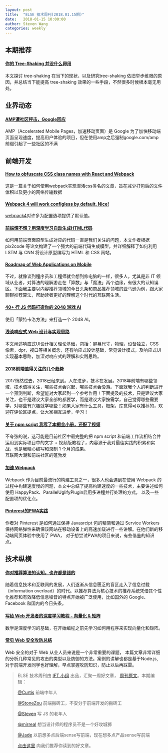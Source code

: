 ```yaml
---
layout: post
title:  "ELSE 技术周刊(2018.01.15期)"
date:   2018-01-15 10:00:00
author: Steven Wang
categories: weekly
---
```


## 本期推荐

#### [你的 Tree-Shaking 并没什么卵用](https://zhuanlan.zhihu.com/p/32831172)
本文探讨 tree-shaking 在当下的现状，以及研究tree-shaking 依旧举步维艰的原因，并总结当下能提高 tree-shaking 效果的一些手段，不然很多时候根本毫无用处。

## 业界动态

#### [AMP遭社区抨击，Google回应](https://mp.weixin.qq.com/s/WBOR4eb06KmS4dp9Z5o2WA)
AMP（Accelerated Mobile Pages，加速移动页面）是 Google 为了加快移动端页面呈现速度，提高用户体验的项目，但在使用amp之后强制google.com/amp前缀引起了一些社区的不满

## 前端开发

#### [How to obfuscate CSS class names with React and Webpack](https://develoger.com/how-to-obfuscate-css-class-names-with-react-and-webpack-20e2b5c49cda)
这是一篇关于如何使用webpack实现混淆css类名的文章，旨在减少打包后的文件体积以及更小的网络传输数据

#### [Webpack 4 will work configless by default. Nice!](https://twitter.com/jdalton/status/951250082791227392)
[webpack4](https://github.com/webpack/webpack/issues/6244)对许多为配置选项提供了默认值。

#### [前端慌不慌？用深度学习自动生成HTML代码](https://mp.weixin.qq.com/s?__biz=MzA3MzI4MjgzMw==&mid=2650736115&idx=1&sn=f09f01e162a82f8778c6fb5fdb127872&chksm=871ac18db06d489bf2936ba7b1ba795bb5d9e97ed5807e12f0a6c8e294f1fd42cff132eb876a&scene=0#rd)
如何用前端页面原型生成对应的代码一直是我们关注的问题，本文作者根据 pix2code 等论文构建了一个强大的前端代码生成模型，并详细解释了如何利用 LSTM 与 CNN 将设计原型编写为 HTML 和 CSS 网站。

#### [Roadmap of Web Applications on Mobile](https://www.w3.org/2018/01/web-roadmaps/mobile/)
不过，就像谈到程序员和工程师就会想到修电脑的一样，很多人，尤其是非 IT 领域从业者，对算法的理解游走在「算数」与「魔法」两个边缘，有很大的认知误区。下面我主要以内容推荐领域的今日头条和商品推荐领域的亚马逊为例，跟大家聊聊推荐算法，帮助读者更好的理解这个时代的互联网生活。

#### [40+ 行 JS 代码打造你的 2048 游戏 AI](https://juejin.im/post/5a574b1f51882573450171a9)
使用「蒙特卡洛方法」来打造一个 2048 AI。

#### [浅谈响应式 Web 设计与实现思路](http://blog.codingplayboy.com/2018/01/06/responsive-web-design/)
本文阐述响应式UI设计相关理论基础，包括：屏幕尺寸，物理，设备独立，CSS像素，dpr，视口等相关概念，还有响应式设计基础，常见设计模式，及响应式UI实现基本思路，加深对响应式的理解和实践思路。

#### [2018前端值得关注的几个趋势](https://juejin.im/post/5a519d305188257327396da5)
2017悄然过去，2018已经来到。人在进步，技术在发展。2018年前端有哪些领域，技术值得关注，哪些技术会兴起，哪些技术会没落。下面就我个人的判断进行一个预测判断，希望能对大家起到一个参考作用！下面提及的技术，只是建议大家关注，也不是建议大家全部的都要学，而是建议大家按需学，自己觉得哪些需要学，对哪些有兴趣就学哪些！如果大家有什么工具，框架，库觉得可以推荐的，欢迎在评论区提点，让大家相互进步，学习！

#### [关于 npm script 我写了本掘金小册，还配了视频](https://zhuanlan.zhihu.com/p/32828634)
不夸张的说，这可能是目前社区中最完整的把 npm script 和前端工作流相结合并运用到实际项目中的文字 + 视频版教程了，内容源于我对最佳实践的积累和实战，也是我精心编写和录制 1 个月的成果。<br>
互联网大潮和前端社区的蓬勃发

#### [加速 Webpack](https://www.ibm.com/developerworks/cn/web/wa-lo-expedite-webpack/index.html?ca=drs-&utm_source=tuicool&utm_medium=referral)
Webpack 作为目前最流行的构建工具之一，很多人也会遇到在使用 Webpack 的过程中构建速度慢的问题，本文中总结了提高构建速度的一些技术，主要讲述如何使用 HappyPack、ParallelUglifyPlugin启用多进程并行处理的方式， 以及一些配置项的优化点。

#### [Pinterest的PWA实践](https://mp.weixin.qq.com/s?__biz=MzIwNjQwMzUwMQ==&mid=2247485707&idx=1&sn=60de1fcd951f76e1c057421bb8d02130)
作者对 Pinterest 是如何通过保持 Javasrcipt 包的精简和通过 Service Workers 保持网络弹性来确保该网站在移动设备上的高速加载进行一些讲解。在他们新的移动端网页体验中使用了 PWA， 对于想尝试PWA的项目来说，有些借鉴的知识点。

## 技术纵横

#### [你对推荐算法的认知，也许都是错的](https://zhuanlan.zhihu.com/p/32853683?iam=e2b97a1b36d1b866bb16c1a94195d119?utm_medium=social&utm_source=wechat_session)
随着信息技术和互联网的发展，人们逐渐从信息匮乏的盲区走入了信息过载（information overload）的时代。以推荐算法为核心技术的推荐系统凭借其个性化推荐和有效降低信息噪音的特点开始被广泛使用，比如国外的 Google、Facebook 和国内的今日头条。

#### [写给 Web 开发者的深度学习教程 - 向量化 &amp; 矩阵](https://juejin.im/post/5a5843185188257332018cf4)
数学是深度学习的基础，在开始编程之前先学习如何用程序来实现向量化和矩阵。

#### [常见 Web 安全攻防总结](https://zoumiaojiang.com/article/common-web-security/)
Web 安全的对于 Web 从业人员来说是一个非常重要的课题， 本篇文章非常详细的分析几种常见的攻击的类型以及防御的方法。案例的讲解也都是基于Node.js, 对于前端开发同学也好理解，早点掌握攻防知识，防止以后再踩雷。

> ELSE 技术周刊由 [IFT 小组](https://github.com/CtripFE) 出品，汇聚一周好文章， [周刊原文](https://zhuanlan.zhihu.com/p/32720716/)。本期编辑：
>
> [@Curtis](https://github.com/CurtisCBS) 前端中年人
>
> [@StoneZou](https://github.com/stoneyong) 前端搬砖工，不安分于前端开发的搬砖工
>
> [@Steven](https://github.com/StevenX911) 写 JS 的老年人
>
> [@mirreal](https://github.com/mirreal) 想当设计师的程序员不是一个好攻城狮
>
> [@Jade](https://github.com/Jade05) 以前想多点后端sense写前端，现在想多点产品sense写前端
>
> [点击这里](https://github.com/CtripFE/fe-weekly/issues) 向我们推荐你读到的好文章。

